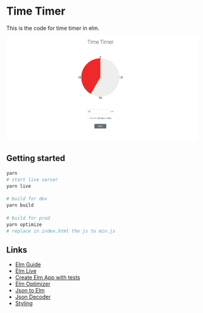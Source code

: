 # Time Timer

This is the code for time timer in elm.

![Time Timer Example](img/screenshot.png)

## Getting started

```sh
yarn
# start live server
yarn live

# build for dev
yarn build

# build for prod
yarn optimize
# replace in index.html the js to min.js
```

## Links

- [Elm Guide](https://guide.elm-lang.org/)
- [Elm Live](https://www.elm-live.com/)
- [Create Elm App with tests](https://github.com/halfzebra/create-elm-app)
- [Elm Optimizer](https://github.com/elm/compiler/blob/master/hints/optimize.md)
- [Json to Elm](https://noredink.github.io/json-to-elm/)
- [Json Decoder](https://package.elm-lang.org/packages/elm/json/latest/Json.Decode)
- [Styling](https://elmprogramming.com/model-view-update-part-2.html)